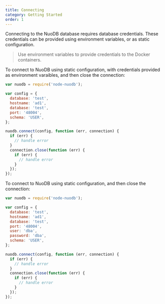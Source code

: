 ```yaml
---
title: Connecting
category: Getting Started
order: 1
---
```


Connecting to the NuoDB database requires database credentials. These
credentials can be provided using environment variables, or as static
configuration.

> Use environment variables to provide credentials to the Docker containers.

To connect to NuoDB using static configuration, with credentials provided
as environment varaibles, and then close the connection:

```javascript
var nuodb = require('node-nuodb');

var config = {
  database: 'test',
  hostname: 'ad1',
  database: 'test',
  port: '48004',
  schema: 'USER',
};

nuodb.connect(config, function (err, connection) {
  if (err) {
    // handle error
  }
  connection.close(function (err) {
    if (err) {
      // handle error
    }
  });
});
```

To connect to NuoDB using static configuration, and then close the connection:

```javascript
var nuodb = require('node-nuodb');

var config = {
  database: 'test',
  hostname: 'ad1',
  database: 'test',
  port: '48004',
  user: 'dba',
  password: 'dba',
  schema: 'USER',
};

nuodb.connect(config, function (err, connection) {
  if (err) {
    // handle error
  }
  connection.close(function (err) {
    if (err) {
      // handle error
    }
  });
});
```

